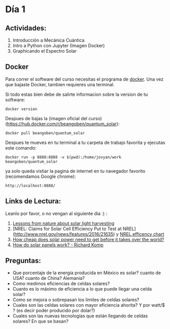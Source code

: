 # Día 1
## Actividades:

1. Introducción a Mecánica Cuántica
2. Intro a Python con Jupyter (Imagen Docker)
3. Graphicando el Espectro Solar

## Docker

Para correr el software del curso necesitas el programa de [docker](https://www.docker.com/).
Una vez que bajaste Docker, tambien requieres una terminal.


Si todo estas bien debe de salirte informacion sobre la version de tu software:
```
docker version
```

Despues de bajas la (imagen oficial del curso)(https://hub.docker.com/r/beangoben/quantum_solar):
```
docker pull beangoben/quantum_solar
```

Despues te mueves en tu terminal a tu carpeta de trabajo favorita y ejecutas este comando:

```
docker run -p 8888:8888 -v $(pwd):/home/jovyan/work beangoben/quantum_solar
```

ya solo queda vistiar la pagina de internet en tu navegador favorito (recomendamos Google chrome):

```
http://localhost:8888/
```


## Links de Lectura:
Leanlo por favor, o no vengan al siguiente día :) :

1. [Lessons from nature about solar light harvesting](http://www.nature.com/nchem/journal/v3/n10/full/nchem.1145.html)
2. [NREL: Claims for Solar Cell Efficiency Put to Test at NREL] (http://www.nrel.gov/news/features/2016/21635) y [NREL efficency chart](http://www.nrel.gov/ncpv/images/efficiency_chart.jpg)
3. [How cheap does solar power need to get before it takes over the world?](http://www.vox.com/2016/4/18/11415510/solar-power-costs-innovation)
4. [How do solar panels work? - Richard Komp](https://www.youtube.com/watch?v=xKxrkht7CpY)

## Preguntas:

* Que porcentaje de la energía producida en México es solar? cuanto de USA? cuanto de China? Alemania?
* Como medimos eficiencias de celdas solares?
* Cuanto es lo máximo de eficiencia a lo que puede llegar una celda solar?
* Como se mejora o sobrepasan los limites de celdas solares?
* Cuales son las celdas solares con mayor eficiencia ahorita? Y por watt/$ ? (es decir poder producido por dolar?)
* Cuales son las nuevas tecnologías que están llegando de celdas solares? En que se basan?
